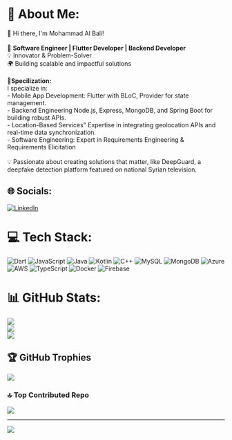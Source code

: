 # 💫 About Me:
👋 Hi there, I'm Mohammad Al Bali!  <br><br>🎯 **Software Engineer | Flutter Developer | Backend Developer**  <br>💡 Innovator & Problem-Solver  <br>🌍 Building scalable and impactful solutions  <br><br>**🚀Specilization:**  <br>I specialize in:  <br>- Mobile App Development: Flutter with BLoC, Provider for state management.  <br>- Backend Engineering Node.js, Express, MongoDB, and Spring Boot for building robust APIs.  <br>- Location-Based Services" Expertise in integrating geolocation APIs and real-time data synchronization.  <br>- Software Engineering: Expert in Requirements Engineering & Requirements Elicitation <br><br>💡 Passionate about creating solutions that matter, like DeepGuard, a deepfake detection platform featured on national Syrian television.  <br>


## 🌐 Socials:
[![LinkedIn](https://img.shields.io/badge/LinkedIn-%230077B5.svg?logo=linkedin&logoColor=white)](https://linkedin.com/in/mohamad-al-bali-84679b271) 

# 💻 Tech Stack:
![Dart](https://img.shields.io/badge/dart-%230175C2.svg?style=for-the-badge&logo=dart&logoColor=white) ![JavaScript](https://img.shields.io/badge/javascript-%23323330.svg?style=for-the-badge&logo=javascript&logoColor=%23F7DF1E) ![Java](https://img.shields.io/badge/java-%23ED8B00.svg?style=for-the-badge&logo=openjdk&logoColor=white) ![Kotlin](https://img.shields.io/badge/kotlin-%237F52FF.svg?style=for-the-badge&logo=kotlin&logoColor=white) ![C++](https://img.shields.io/badge/c++-%2300599C.svg?style=for-the-badge&logo=c%2B%2B&logoColor=white) ![MySQL](https://img.shields.io/badge/mysql-4479A1.svg?style=for-the-badge&logo=mysql&logoColor=white) ![MongoDB](https://img.shields.io/badge/MongoDB-%234ea94b.svg?style=for-the-badge&logo=mongodb&logoColor=white) ![Azure](https://img.shields.io/badge/azure-%230072C6.svg?style=for-the-badge&logo=microsoftazure&logoColor=white) ![AWS](https://img.shields.io/badge/AWS-%23FF9900.svg?style=for-the-badge&logo=amazon-aws&logoColor=white) ![TypeScript](https://img.shields.io/badge/typescript-%23007ACC.svg?style=for-the-badge&logo=typescript&logoColor=white) ![Docker](https://img.shields.io/badge/docker-%230db7ed.svg?style=for-the-badge&logo=docker&logoColor=white) ![Firebase](https://img.shields.io/badge/firebase-%23039BE5.svg?style=for-the-badge&logo=firebase)
# 📊 GitHub Stats:
![](https://github-readme-stats.vercel.app/api?username=MohammadBali&theme=dark&hide_border=false&include_all_commits=true&count_private=false)<br/>
![](https://github-readme-streak-stats.herokuapp.com/?user=MohammadBali&theme=dark&hide_border=false)<br/>
![](https://github-readme-stats.vercel.app/api/top-langs/?username=MohammadBali&theme=dark&hide_border=false&include_all_commits=true&count_private=false&layout=compact)

## 🏆 GitHub Trophies
![](https://github-profile-trophy.vercel.app/?username=MohammadBali&theme=dracula&no-frame=false&no-bg=true&margin-w=4)


### 🔝 Top Contributed Repo
![](https://github-contributor-stats.vercel.app/api?username=MohammadBali&limit=5&theme=dracula&combine_all_yearly_contributions=true)

---
[![](https://visitcount.itsvg.in/api?id=MohammadBali&icon=0&color=2)](https://visitcount.itsvg.in)

<!-- Proudly created with GPRM ( https://gprm.itsvg.in ) -->
